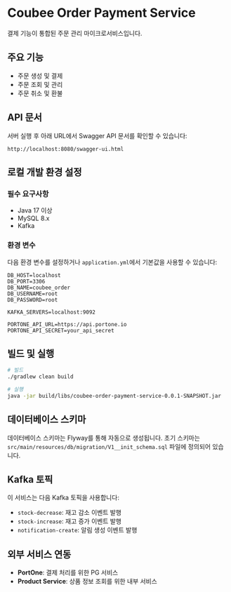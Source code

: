 # Coubee Order Payment Service

결제 기능이 통합된 주문 관리 마이크로서비스입니다.

## 주요 기능

- 주문 생성 및 결제
- 주문 조회 및 관리
- 주문 취소 및 환불

## API 문서

서버 실행 후 아래 URL에서 Swagger API 문서를 확인할 수 있습니다:
```
http://localhost:8080/swagger-ui.html
```

## 로컬 개발 환경 설정

### 필수 요구사항

- Java 17 이상
- MySQL 8.x
- Kafka

### 환경 변수

다음 환경 변수를 설정하거나 `application.yml`에서 기본값을 사용할 수 있습니다:

```
DB_HOST=localhost
DB_PORT=3306
DB_NAME=coubee_order
DB_USERNAME=root
DB_PASSWORD=root

KAFKA_SERVERS=localhost:9092

PORTONE_API_URL=https://api.portone.io
PORTONE_API_SECRET=your_api_secret
```

## 빌드 및 실행

```bash
# 빌드
./gradlew clean build

# 실행
java -jar build/libs/coubee-order-payment-service-0.0.1-SNAPSHOT.jar
```

## 데이터베이스 스키마

데이터베이스 스키마는 Flyway를 통해 자동으로 생성됩니다. 초기 스키마는 `src/main/resources/db/migration/V1__init_schema.sql` 파일에 정의되어 있습니다.

## Kafka 토픽

이 서비스는 다음 Kafka 토픽을 사용합니다:

- `stock-decrease`: 재고 감소 이벤트 발행
- `stock-increase`: 재고 증가 이벤트 발행
- `notification-create`: 알림 생성 이벤트 발행

## 외부 서비스 연동

- **PortOne**: 결제 처리를 위한 PG 서비스
- **Product Service**: 상품 정보 조회를 위한 내부 서비스 
